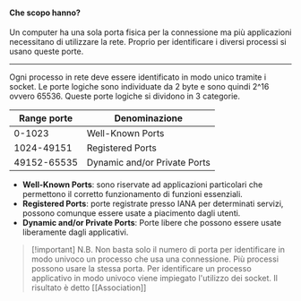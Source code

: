 #### Che scopo hanno?
Un computer ha una sola porta fisica per la connessione ma più applicazioni necessitano di utilizzare la rete. Proprio per identificare i diversi processi si usano queste porte.

---
Ogni processo in rete deve essere identificato in modo unico tramite i socket.
Le porte logiche sono individuate da 2 byte e sono quindi 2^16 ovvero 65536. Queste porte logiche si dividono in 3 categorie.

| Range porte | Denominazione                |
| ----------- | ---------------------------- |
| 0-1023      | Well-Known Ports             |
| 1024-49151  | Registered Ports             |
| 49152-65535 | Dynamic and/or Private Ports |
- **Well-Known Ports**: sono riservate ad applicazioni particolari che permettono il corretto funzionamento di funzioni essenziali.
- **Registered Ports**: porte registrate presso IANA per determinati servizi, possono comunque essere usate a piacimento dagli utenti.
- **Dynamic and/or Private Ports**: Porte libere che possono essere usate liberamente dagli applicativi.

> [!important] N.B.
>Non basta solo il numero di porta per identificare in modo univoco un processo che usa una connessione. Più processi possono usare la stessa porta.
>Per identificare un processo applicativo in modo univoco viene impiegato l'utilizzo dei socket.
>Il risultato è detto [[Association]]
>



